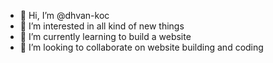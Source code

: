 - 👋 Hi, I’m @dhvan-koc
- 👀 I’m interested in all kind of new things
- 🌱 I’m currently learning to build a website
- 💞️ I’m looking to collaborate on website building and coding


<!---
dhvan-koc/dhvan-koc is a ✨ special ✨ repository because its `README.md` (this file) appears on your GitHub profile.
You can click the Preview link to take a look at your changes.
--->
